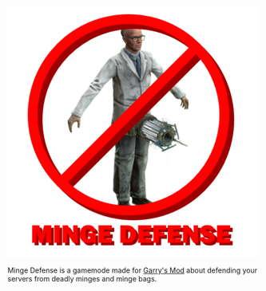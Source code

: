 ![Minge Defense](https://raw.githubusercontent.com/Cryotheus/minge_defense/main/materials/minge_defense/gui/logo512.png)

Minge Defense is a gamemode made for [Garry's Mod](https://gmod.facepunch.com/) about defending your servers from deadly minges and minge bags.
